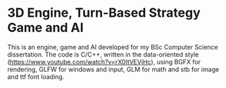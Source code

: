 # 3D Engine, Turn-Based Strategy Game and AI

This is an engine, game and AI developed for my BSc Computer Science dissertation. 
The code is C/C++, written in the data-oriented style (https://www.youtube.com/watch?v=rX0ItVEVjHc), 
using BGFX for rendering, GLFW for windows and input, GLM for math and stb for image and ttf font loading.
